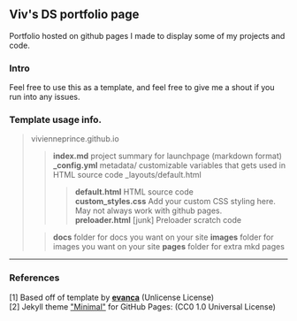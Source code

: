 ## Viv's DS portfolio page
Portfolio hosted on github pages I made to display some of my projects and code.

### Intro
Feel free to use this as a template, and feel free to give me a shout if you run into any issues.


### Template usage info. 
>vivienneprince.github.io  
>>**index.md** project summary for launchpage (markdown format)
>>**\_config.yml** metadata/ customizable variables that gets used in HTML source code
>>\_layouts/default.html  
>>>**default.html** HTML source code   
>>>**custom_styles.css** Add your custom CSS styling here. May not always work with github pages.  
>>>**preloader.html** \[junk] Preloader scratch code 
>
>>**docs** folder for docs you want on your site
>>**images** folder for images you want on your site
>>**pages** folder for extra mkd pages

___

### References

[1] Based off of template by [**evanca**](https://github.com/evanca/quick-portfolio) (Unlicense License)
<br>[2] Jekyll theme ["Minimal"](https://github.com/pages-themes/minimal) for GitHub Pages: (CC0 1.0 Universal License)
